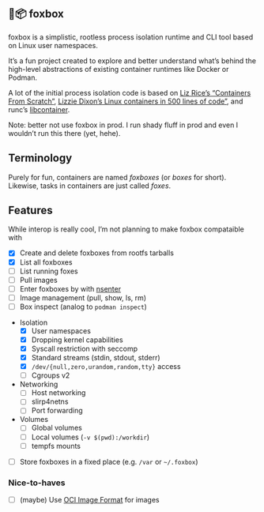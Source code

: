 ## 🦊📦 foxbox

foxbox is a simplistic, rootless process isolation runtime and CLI tool
based on Linux user namespaces.

It’s a fun project created to explore and better understand what’s behind
the high-level abstractions of existing container runtimes like Docker or
Podman.

A lot of the initial process isolation code is based on [Liz Rice’s
“Containers From Scratch”][lizrice], [Lizzie Dixon’s Linux containers in
500 lines of code”][lizzie500], and runc’s [libcontainer][runc].

Note: better not use foxbox in prod. I run shady fluff in prod and even I
wouldn’t run this there (yet, hehe).

[lizrice]: https://github.com/lizrice/containers-from-scratch
[lizzie500]: https://blog.lizzie.io/linux-containers-in-500-loc.html
[runc]: https://github.com/opencontainers/runc

## Terminology

Purely for fun, containers are named _foxboxes_ (or _boxes_ for short).
Likewise, tasks in containers are just called _foxes_.

## Features

While interop is really cool, I’m not planning to make foxbox compataible
with

- [x] Create and delete foxboxes from rootfs tarballs
- [x] List all foxboxes
- [ ] List running foxes
- [ ] Pull images
- [ ] Enter foxboxes by with [nsenter][nsenter]
- [ ] Image management (pull, show, ls, rm)
- [ ] Box inspect (analog to `podman inspect`)
- Isolation
  - [x] User namespaces
  - [x] Dropping kernel capabilities
  - [x] Syscall restriction with seccomp
  - [x] Standard streams (stdin, stdout, stderr)
  - [x] `/dev/{null,zero,urandom,random,tty}` access
  - [ ] Cgroups v2
- Networking
  - [ ] Host networking
  - [ ] slirp4netns
  - [ ] Port forwarding
- Volumes
  - [ ] Global volumes
  - [ ] Local volumes (`-v $(pwd):/workdir`)
  - [ ] tempfs mounts
- [ ] Store foxboxes in a fixed place (e.g. `/var` or `~/.foxbox`)

[ociif]: https://github.com/opencontainers/image-spec
[nsenter]: https://github.com/opencontainers/runc/blob/main/libcontainer/nsenter/README.md

### Nice-to-haves

- [ ] (maybe) Use [OCI Image Format][ociif] for images
